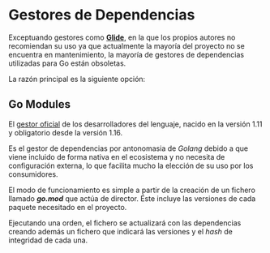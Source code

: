 
# Gestores de Dependencias

Exceptuando gestores como [**Glide**](https://github.com/Masterminds/glide), en la que los propios autores no recomiendan su uso ya que actualmente la mayoría del proyecto no se encuentra en mantenimiento, la mayoría de gestores de dependencias utilizadas para Go están obsoletas.

La razón principal es la siguiente opción:

## Go Modules

El [gestor oficial](https://go.dev/blog/using-go-modules) de los desarrolladores del lenguaje, nacido en la versión 1.11 y obligatorio desde la versión 1.16.

Es el gestor de dependencias por antonomasia de *Golang* debido a que viene incluido de forma nativa en el ecosistema y no necesita de configuración externa, lo que facilita mucho la elección de su uso por los consumidores.

El modo de funcionamiento es simple a partir de la creación de un fichero llamado ***go.mod*** que actúa de director. Éste incluye las versiones de cada paquete necesitado en el proyecto.

Ejecutando una orden, el fichero se actualizará con las dependencias creando además un fichero que indicará las versiones y el *hash* de integridad de cada una.
